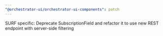 ```yaml
---
"@orchestrator-ui/orchestrator-ui-components": patch
---
```


SURF specific: Deprecate SubscriptionField and refactor it to use new REST endpoint with server-side filtering
